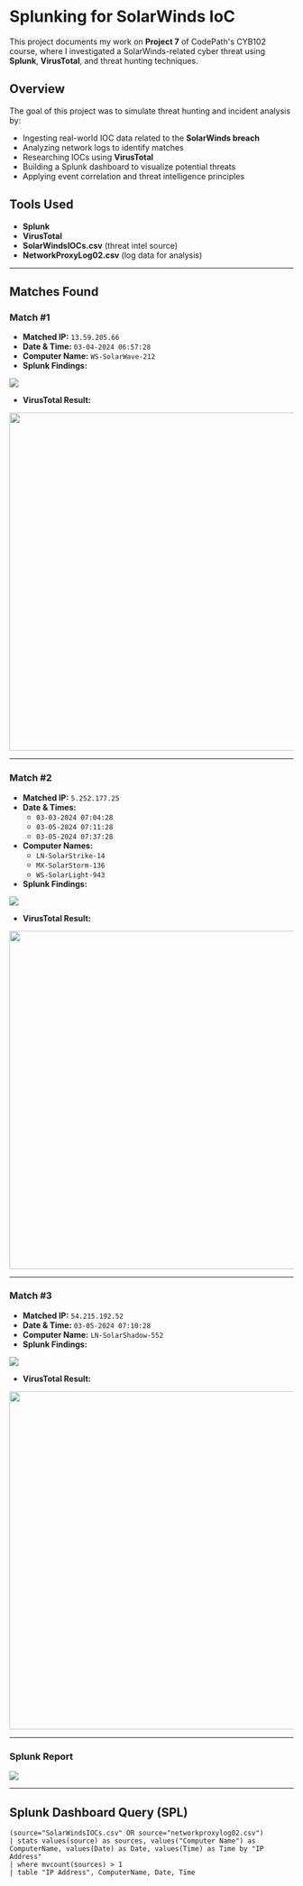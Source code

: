 # Splunking for SolarWinds IoC
This project documents my work on **Project 7** of CodePath's CYB102 course, where I investigated a SolarWinds-related cyber threat using **Splunk**, **VirusTotal**, and threat hunting techniques.

## Overview
The goal of this project was to simulate threat hunting and incident analysis by:
- Ingesting real-world IOC data related to the **SolarWinds breach**
- Analyzing network logs to identify matches
- Researching IOCs using **VirusTotal**
- Building a Splunk dashboard to visualize potential threats
- Applying event correlation and threat intelligence principles

## Tools Used
- **Splunk**
- **VirusTotal**
- **SolarWindsIOCs.csv** (threat intel source)
- **NetworkProxyLog02.csv** (log data for analysis)

---

## Matches Found

### Match #1
- **Matched IP:** `13.59.205.66`  
- **Date & Time:** `03-04-2024 06:57:28`  
- **Computer Name:** `WS-SolarWave-212`
- **Splunk Findings:**
<img src="https://github.com/user-attachments/assets/a4e6e150-fd84-4b25-a5ef-2f83613deb2c">

- **VirusTotal Result:** 
<img src="https://github.com/user-attachments/assets/c0053c93-441b-427f-8c11-6d5764ec3eb2" width="600"/>

---

### Match #2
- **Matched IP:** `5.252.177.25`  
- **Date & Times:**
  - `03-03-2024 07:04:28`
  - `03-05-2024 07:11:28`
  - `03-05-2024 07:37:28`  
- **Computer Names:**
  - `LN-SolarStrike-14`
  - `MX-SolarStorm-136`
  - `WS-SolarLight-943`
- **Splunk Findings:**
<img src="https://github.com/user-attachments/assets/7229ef86-cba5-40c6-be75-2470358fb991">

- **VirusTotal Result:**
<img src="https://github.com/user-attachments/assets/bb520859-47d1-476d-bea4-bc148dc9c6ba" width="600"/>

---

### Match #3
- **Matched IP:** `54.215.192.52`  
- **Date & Time:** `03-05-2024 07:10:28`  
- **Computer Name:** `LN-SolarShadow-552`  
- **Splunk Findings:**
<img src="https://github.com/user-attachments/assets/94b642f6-f9cb-407e-8447-878b93c5d912">

- **VirusTotal Result:**  
<img src="https://github.com/user-attachments/assets/876f0e93-51d0-4d8c-82fb-55a4e7c3da6d" width="600"/>

---

### Splunk Report
<img src="https://github.com/user-attachments/assets/2f7731cc-ab32-4d3c-9222-6a8b8f621163">

---

## Splunk Dashboard Query (SPL)

```spl
(source="SolarWindsIOCs.csv" OR source="networkproxylog02.csv") 
| stats values(source) as sources, values("Computer Name") as ComputerName, values(Date) as Date, values(Time) as Time by "IP Address"
| where mvcount(sources) > 1
| table "IP Address", ComputerName, Date, Time
